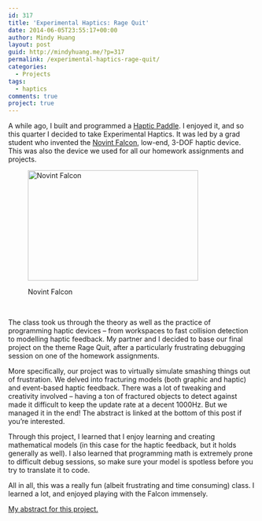 ```yaml
---
id: 317
title: 'Experimental Haptics: Rage Quit'
date: 2014-06-05T23:55:17+00:00
author: Mindy Huang
layout: post
guid: http://mindyhuang.me/?p=317
permalink: /experimental-haptics-rage-quit/
categories:
  - Projects
tags:
  - haptics
comments: true
project: true
---
```

A while ago, I built and programmed a [Haptic Paddle](http://mindyhuang.me/2013/11/14/my-hapkit-journey-assembly/ "My Hapkit Journey – Assembly"). I enjoyed it, and so this quarter I decided to take Experimental Haptics. It was led by a grad student who invented the [Novint Falcon](http://www.novint.com/index.php/novintfalcon "novint falcon"), low-end, 3-DOF haptic device. This was also the device we used for all our homework assignments and projects.

<figure style="width: 346px" class="wp-caption aligncenter">

<img src="http://www.novint.com/images/stories/Novint_rendering_full3.jpg" alt="Novint Falcon" width="346" height="224" /><figcaption class="wp-caption-text">Novint Falcon</figcaption></figure> 

&nbsp;

The class took us through the theory as well as the practice of programming haptic devices &#8211; from workspaces to fast collision detection to modelling haptic feedback. My partner and I decided to base our final project on the theme Rage Quit, after a particularly frustrating debugging session on one of the homework assignments.

More specifically, our project was to virtually simulate smashing things out of frustration. We delved into fracturing models (both graphic and haptic) and event-based haptic feedback. There was a lot of tweaking and creativity involved &#8211; having a ton of fractured objects to detect against made it difficult to keep the update rate at a decent 1000Hz. But we managed it in the end! The abstract is linked at the bottom of this post if you&#8217;re interested.

Through this project, I learned that I enjoy learning and creating mathematical models (in this case for the haptic feedback, but it holds generally as well). I also learned that programming math is extremely prone to difficult debug sessions, so make sure your model is spotless before you try to translate it to code.

All in all, this was a really fun (albeit frustrating and time consuming) class. I learned a lot, and enjoyed playing with the Falcon immensely.

[My abstract for this project.](/wp-content/uploads/Abstract_Mindy_Huang_Ben-han_Sung.pdf "Haptics Abstract")
